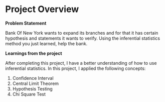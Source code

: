 # Project Overview

**Problem Statement**

Bank Of New York wants to expand its branches and for that it has certain hypothesis and statements it wants to verify. Using the inferential statistics method you just learned, help the bank.

**Learnings from the project**

After completing this project, I have a better understanding of how to use inferential statistics. In this project, I applied the following concepts:

1. Confidence Interval
2. Central Limit Theorem
3. Hypothesis Testing
4. Chi Square Test
